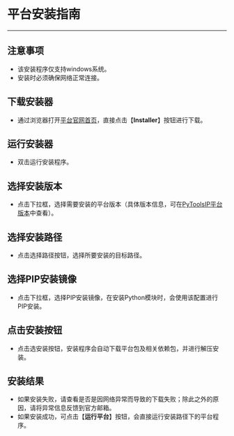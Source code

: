 # 平台安装指南

----
## 注意事项
  * 该安装程序仅支持windows系统。
  * 安装时必须确保网络正常连接。

## 下载安装器
  * 通过浏览器打开[平台官网首页](https://ptip.jdreamheart.com)，直接点击【**Installer**】按钮进行下载。

## 运行安装器
  * 双击运行安装程序。

## 选择安装版本
  * 点击下拉框，选择需要安装的平台版本（具体版本信息，可在[PyToolsIP平台版本](https://ptip.jdreamheart.com#平台版本)中查看）。

## 选择安装路径
  * 点击选择路径按钮，选择所要安装的目标路径。
  
## 选择PIP安装镜像
  * 点击下拉框，选择PIP安装镜像，在安装Python模块时，会使用该配置进行PIP安装。

## 点击安装按钮
  * 点击选安装按钮，安装程序会自动下载平台包及相关依赖包，并进行解压安装。

## 安装结果
  * 如果安装失败，请查看是否是因网络异常而导致的下载失败；除此之外的原因，请将异常信息反馈到官方邮箱。
  * 如果安装成功，可点击【**运行平台**】按钮，会直接运行安装路径下的平台程序。